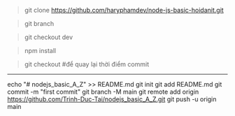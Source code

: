 > git clone https://github.com/haryphamdev/node-js-basic-hoidanit.git

> git branch

> git checkout dev

> npm install

> git checkout <id-commit>      #để quay lại thời điểm commit


--------------------------------

echo "# nodejs_basic_A_Z" >> README.md
git init
git add README.md
git commit -m "first commit"
git branch -M main
git remote add origin https://github.com/Trinh-Duc-Tai/nodejs_basic_A_Z.git
git push -u origin main